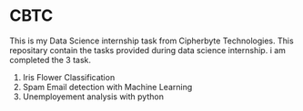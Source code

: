 # CBTC
This is my Data Science internship task from Cipherbyte Technologies. This repositary contain the tasks provided during data science internship.
i am completed the 3 task.
1) Iris Flower Classification
2) Spam Email detection with Machine Learning
3) Unemployement analysis with python
